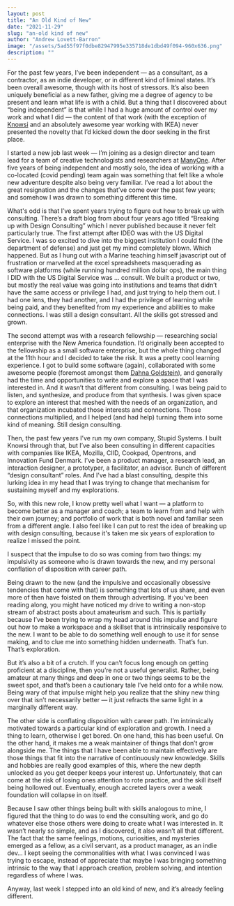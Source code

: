 ```yaml
---
layout: post
title: "An Old Kind of New"
date: "2021-11-29"
slug: "an-old kind of new"
author: "Andrew Lovett-Barron"
image: "/assets/5ad55f97f0dbe82947995e335718de1dbd49f094-960x636.png"
description: ""
---
```


For the past few years, I’ve been independent — as a consultant, as a contractor, as an indie developer, or in different kind of liminal states. It’s been overall awesome, though with its host of stressors. It’s also been uniquely beneficial as a new father, giving me a degree of agency to be present and learn what life is with a child. But a thing that I discovered about “being independent” is that while I had a huge amount of control over my work and what I did — the content of that work (with the exception of [Knowsi](https://knowsi.com) and an absolutely awesome year working with IKEA) never presented the novelty that I’d kicked down the door seeking in the first place.

I started a new job last week — I’m joining as a design director and team lead for a team of creative technologists and researchers at [ManyOne](https://manyone.com). After five years of being independent and mostly solo, the idea of working with a co-located (covid pending) team again was something that felt like a whole new adventure despite also being very familiar. I’ve read a lot about the great resignation and the changes that’ve come over the past few years; and somehow I was drawn to something different this time.

What's odd is that I’ve spent years trying to figure out how to break up with consulting. There’s a draft blog from about four years ago titled “Breaking up with Design Consulting” which I never published because it never felt particularly true. The first attempt after IDEO was with the US Digital Service. I was so excited to dive into the biggest institution I could find (the department of defense) and just get my mind completely blown. Which happened. But as I hung out with a Marine teaching himself javascript out of frustration or marvelled at the excel spreadsheets masquerading as software platforms (while running hundred million dollar ops), the main thing I DID with the US Digital Service was … consult. We built a product or two, but mostly the real value was going into institutions and teams that didn’t have the same access or privilege I had, and just trying to help them out. I had one lens, they had another, and I had the privilege of learning while being paid, and they benefited from my experience and abilities to make connections. I was still a design consultant. All the skills got stressed and grown.

The second attempt was with a research fellowship — researching social enterprise with the New America foundation. I’d originally been accepted to the fellowship as a small software enterprise, but the whole thing changed at the 11th hour and I decided to take the risk. It was a pretty cool learning experience. I got to build some software (again), collaborated with some awesome people (foremost amongst them [Dahna Goldstein](https://www.halcyonhouse.org/about/team/dahna-goldstein-2/)), and generally had the time and opportunities to write and explore a space that I was interested in. And it wasn’t that different from consulting. I was being paid to listen, and synthesize, and produce from that synthesis. I was given space to explore an interest that meshed with the needs of an organization, and that organization incubated those interests and connections. Those connections multiplied, and I helped (and had help) turning them into some kind of meaning. Still design consulting.

Then, the past few years I’ve run my own company, Stupid Systems. I built Knowsi through that, but I’ve also been consulting in different capacities with companies like IKEA, Mozilla, CIID, Cookpad, Opentrons, and Innovation Fund Denmark. I’ve been a product manager, a research lead, an interaction designer, a prototyper, a facilitator, an advisor. Bunch of different “design consultant” roles. And I’ve had a blast consulting, despite this lurking idea in my head that I was trying to change that mechanism for sustaining myself and my explorations.

So, with this new role, I know pretty well what I want — a platform to become better as a manager and coach; a team to learn from and help with their own journey; and portfolio of work that is both novel and familiar seen from a different angle. I also feel like I can put to rest the idea of breaking up with design consulting, because it's taken me six years of exploration to realize I missed the point.

I suspect that the impulse to do so was coming from two things: my impulsivity as someone who is drawn towards the new, and my personal conflation of disposition with career path.

Being drawn to the new (and the impulsive and occasionally obsessive tendencies that come with that) is something that lots of us share, and even more of then have foisted on them through advertising. If you’ve been reading along, you might have noticed my drive to writing a non-stop stream of abstract posts about amateurism and such. This is partially because I’ve been trying to wrap my head around this impulse and figure out how to make a workspace and a skillset that is intrinsically responsive to the new. I want to be able to do something well enough to use it for sense making, and to clue me into something hidden underneath. That’s fun. That’s exploration.

But it’s also a bit of a crutch. If you can’t focus long enough on getting proficient at a discipline, then you’re not a useful generalist. Rather, being amateur at many things and deep in one or two things seems to be the sweet spot, and that’s been a cautionary tale I’ve held onto for a while now. Being wary of that impulse might help you realize that the shiny new thing over that isn’t necessarily better — it just refracts the same light in a marginally different way.

The other side is conflating disposition with career path. I’m intrinsically motivated towards a particular kind of exploration and growth. I need a thing to learn, otherwise I get bored. On one hand, this has been useful. On the other hand, it makes me a weak maintainer of things that don’t grow alongside me. The things that I have been able to maintain effectively are those things that fit into the narrative of continuously new knowledge. Skills and hobbies are really good examples of this, where the new depth unlocked as you get deeper keeps your interest up. Unfortunately, that can come at the risk of losing ones attention to rote practice, and the skill itself being hollowed out. Eventually, enough accreted layers over a weak foundation will collapse in on itself.

Because I saw other things being built with skills analogous to mine, I figured that the thing to do was to end the consulting work, and go do whatever else those others were doing to create what I was interested in. It wasn’t nearly so simple, and as I discovered, it also wasn’t all that different. The fact that the same feelings, motions, curiosities, and mysteries emerged as a fellow, as a civil servant, as a product manager, as an indie dev… I kept seeing the commonalities with what I was convinced I was trying to escape, instead of appreciate that maybe I was bringing something intrinsic to the way that I approach creation, problem solving, and intention regardless of where I was.

Anyway, last week I stepped into an old kind of new, and it’s already feeling different.
